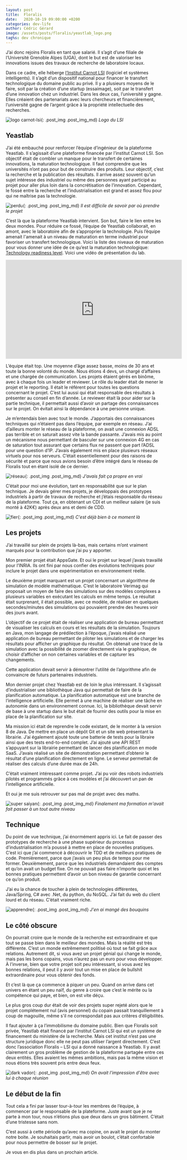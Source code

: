 ```yaml
---
layout: post
title:  Floralis
date:   2020-10-19 09:00:00 +0200
categories: dev-life
author: Cédric Gérard
image: /assets/posts/floralis/yeastlab_logo.png
tag%s: dev chronique
---
```


J’ai donc rejoins Floralis en tant que salarié. Il s’agit d’une filiale de l’Université Grenoble Alpes (UGA), dont le but est de valoriser les innovations issues des travaux de recherche de laboratoire locaux.

Dans ce cadre, elle héberge [l’Institut Carnot LSI](https://carnot-lsi.com) (logiciel et systèmes intelligents). Il s’agit d’un dispositif national pour financer le transfert technologique du domaine public au privé. Il y a plusieurs moyens de le faire, soit par la création d’une startup (essaimage), soit par le transfert d’une innovation chez un industriel. Dans les deux cas, l’université y gagne. Elles créaient des partenariats avec leurs chercheurs et financièrement, l’université gagne de l’argent grâce à la propriété intellectuelle des recherches.

![logo carnot-lsi](https://searchvectorlogo.com/wp-content/uploads/2020/02/institut-carnot-lsi-logo-vector.png){: .post_img .post_img_md} *Logo du LSI*

## Yeastlab

J’ai été embauché pour renforcer l’équipe d’ingénieur de la plateforme Yeastlab. Il s’agissait d’une plateforme financée par l’institut Carnot LSI. Son objectif était de combler un manque pour le transfert de certaines innovations, la maturation technologique. Il faut comprendre que les universités n’ont pas pour but de construire des produits. Leur objectif, c’est la recherche et la publication des résultats. Il arrive assez souvent qu’un sujet intéresse des industriel ou même des personnes ayant participé au projet pour aller plus loin dans la concrétisation de l’innovation. Cependant, le fossé entre la recherche et l’industrialisation est grand et assez flou pour qui ne maîtrise pas la technologie.

![perdu](https://media.giphy.com/media/3o7aCTPPm4OHfRLSH6/giphy.gif){: .post_img .post_img_md} *Il est difficile de savoir par où prendre le projet*

C’est là que la plateforme Yeastlab intervient. Son but, faire le lien entre les deux mondes. Pour réduire ce fossé, l’équipe de Yeastlab collaborait, en amont, avec le laboratoire afin de s’approprier la technologie. Puis l’équipe amenait l'amenait à un niveau de maturation en terme industriel pour favoriser un transfert technologique. Voici la liste des niveaux de maturation pour vous donner une idée de ce qu’est la maturation technologique: [Technology readiness level](https://fr.wikipedia.org/wiki/Technology_readiness_level). Voici une vidéo de présentation du lab.

<p><iframe class="post_img post_img_lg" width="560" height="315" src="https://www.youtube.com/embed/99bJNl7ISeI" title="Yeastlab motion" frameborder="0" allow="accelerometer; autoplay; clipboard-write; encrypted-media; gyroscope; picture-in-picture" allowfullscreen></iframe></p>

L’équipe était top. Une moyenne d’âge assez basse, moins de 30 ans et toute la bonne volonté du monde. Nous étions 4 devs, un chargé d’affaires et une chargée de communication. Les projets étaient gérés en binôme, avec à chaque fois un leader et reviewer. Le rôle du leader était de mener le projet et le reporting. Il était le référent pour toutes les questions concernant le projet. C’est lui aussi qui était responsable des résultats à présenter au conseil en fin d’année. Le reviewer était là pour aider sur la partie technique, il permettait aussi d’avoir un partage des connaissances sur le projet. On évitait ainsi la dépendance à une personne unique.

Je m’entendais bien avec tout le monde. J’apportais des connaissances techniques qui n’étaient pas dans l’équipe, par exemple en réseau. J’ai d’ailleurs monter le réseau de la plateforme, on avait une connexion ADSL pas terrible et on saturait assez vite la bande passante. J’avais mis au point un mécanisme nous permettant de basculer sur une connexion 4G en cas de saturation tout assurant que certains flux ne passent que part l’ADSL pour une question d’IP. J’avais également mis en place plusieurs réseaux virtuels pour nos serveurs. C’était essentiellement pour des raisons de sécurité et parce que nous avions besoin d’être intégré dans le réseau de Floralis tout en étant isolé de ce dernier.

![réseau](https://media.giphy.com/media/I3XQ8NgM3rxJCTmhFt/giphy.gif){: .post_img .post_img_md} *J'avais fait ça propre en vrai*

C’était pour moi une évolution, tant en responsabilité que sur le plan technique. Je devais gérer mes projets, je développais des prototypes industriels à partir de travaux de recherche et j’étais responsable du réseau de la plateforme. Tout ça, en obtenant un CDI et un meilleur salaire (je suis monté à 42K€) après deux ans et demi de CDD.

![fier](https://media.giphy.com/media/l41lYCDgxP6OFBruE/giphy.gif){: .post_img .post_img_md} *C'est déjà bien à ce moment là*

## Les projets

J’ai travaillé sur plein de projets là-bas, mais certains m’ont vraiment marqués pour la contribution que j’ai pu y apporter.

Mon premier projet était AppsGate. Et oui le projet sur lequel j’avais travaillé pour l’INRIA. Ils ont fini par nous confier des évolutions techniques pour inclure le projet dans une expérimentation en environnement réelle.

Le deuxième projet marquant est un projet concernant un algorithme de simulation de modèle mathématique. C’est le laboratoire Verimag qui proposait un moyen de faire des simulations sur des modèles complexes a plusieurs variables en exécutant les calculs en même temps. Le résultat était surprenant, il était possible, avec ce modèle, de réaliser en quelques secondes/minutes des simulations qui pouvaient prendre des heures voir des jours avant.

L’objectif de ce projet était de réaliser une application de bureau permettant de visualiser les calculs en cours et les résultats de la simulation. Toujours en Java, mon langage de prédilection à l’époque, j’avais réalisé une application de bureau permettant de piloter les simulations et de charger les résultats pour afficher un graphique du résultat. On obtenait une trace de la simulation avec la possibilité de zoomer directement via le graphique, de choisir d’afficher on non certaines variables et de capturer les changements.

Cette application devait servir à démontrer l’utilité de l’algorithme afin de convaincre de futurs partenaires industriels.

Mon dernier projet chez Yeastlab est de loin le plus intéressant. Il s’agissait d’industrialiser une bibliothèque Java qui permettait de faire de la planification automatique. La planification automatique est une branche de l’intelligence artificielle. Elle permet à une machine de réaliser une tâche en autonomie dans un environnement connue. Ici, la bibliothèque devait servir de base à une startup dans le but était de fournir des outils pour la mise en place de la planification sur site.

Ma mission ici était de reprendre le code existant, de le monter à la version 8 de Java. De mettre en place un dépôt Git et un site web présentant la librairie. J’ai également ajouté toute une batterie de tests pour la libraire ainsi que des tests end-to-end complet. J’ai ajouté une API REST s’appuyant sur la librairie permettant de lancer des planification en mode SaaS. J’avais réalisé un site de démonstration permettant d’obtenir le résultat d’une planification directement en ligne. Le serveur permettait de réaliser des calculs d’une durée max de 24h.

C’était vraiment intéressant comme projet. J’ai pu voir des robots industriels pilotés et programmés grâce à ces modèles et j’ai découvert un pan de l’intelligence artificielle.

Et oui je me suis retrouver sur pas mal de projet avec des maths.

![super saiyan](https://media.giphy.com/media/GRSnxyhJnPsaQy9YLn/giphy.gif){: .post_img .post_img_md} *Finalement ma formation m'avait fait passer à un tout autre niveau*

## Technique

Du point de vue technique, j’ai énormément appris ici. Le fait de passer des prototypes de recherche à une phase supérieur du processus d’industrialisation m’a poussé à mettre en place de nouvelles pratiques. C’est ici que j’ai commencé à découvrir le TDD et de meilleurs pratiques de code. Premièrement, parce que j’avais un peu plus de temps pour me former. Deuxièmement, parce que les industriels demandaient des comptes et qu’on avait un budget fixe. On ne pouvait pas faire n’importe quoi et les bonnes pratiques permettent d’avoir un bon niveau de garantie concernant ce qu’on produit.

J’ai eu la chance de toucher à plein de technologies différentes, Java/Spring, C# avec .Net, du python, du NoSQL. J’ai fait du web du client lourd et du réseau. C’était vraiment riche.

![apprendre](https://media.giphy.com/media/jSuu6dQWhSEQE/giphy.gif){: .post_img .post_img_md} *J'en ai mangé des bouquins*

## Le côté obscure

On pourrait croire que le monde de la recherche est extraordinaire et que tout se passe bien dans le meilleur des mondes. Mais la réalité est très différente. C’est un monde extrêmement politisé où tout se fait grâce aux relations. Autrement dit, si vous avez un projet génial qui change le monde, mais pas les bons copains, vous n’aurez pas un euro pour vous développer. À l’inverse, bien que votre projet soit peu intéressant, si vous avez les bonnes relations, il peut il y avoir tout un mise en place de bullshit extraordinaire pour vous obtenir des fonds.

Et c’est là que ça commence à piquer un peu. Quand on arrive dans cet univers en étant un peu naïf, du genre à croire que c’est le mérite ou la compétence qui paye, et bien, on est vite déçu.

Le plus gros coup dur était de voir des projets super rejeté alors que le projet complétement nul (avis personnel) du copain passait tranquillement à coup de magouille, même s'il ne correspondait pas aux critères d’éligibilités.

Il faut ajouter à ça l’immobilisme du domaine public. Bien que Floralis soit privée, Yeastlab était financé par l’institut Carnot LSI qui est un système de financement du ministère de la recherche. Mais cet institut n’est pas une structure juridique donc elle ne peut pas utiliser l’argent directement. C’est donc l’association Floralis – LSI qui a donné naissance à Yeastlab. Il y avait clairement un gros problème de gestion de la plateforme partagée entre ces deux entités. Elles avaient les mêmes ambitions, mais pas la même vision et nous étions très souvent pris entre deux feux.

![dark vador](https://media.giphy.com/media/6x4CLjC8KofaU/giphy.gif){: .post_img .post_img_md} *On avait l'impression d'être avec lui à chaque réunion*

## Le début de la fin

Tout cela a fini par lasser tour-à-tour les membres de l’équipe, à commencer par le responsable de la plateforme. Juste avant que je ne parte à mon tour, nous n’étions plus que deux dans un gros bâtiment. C’était d’une tristesse sans nom.

C’est aussi à cette période qu’avec ma copine, on avait le projet du monter notre boite. Je souhaitais partir, mais avoir un boulot, c’était confortable pour nous permettre de bosser sur le projet.

Je vous en dis plus dans un prochain article.
